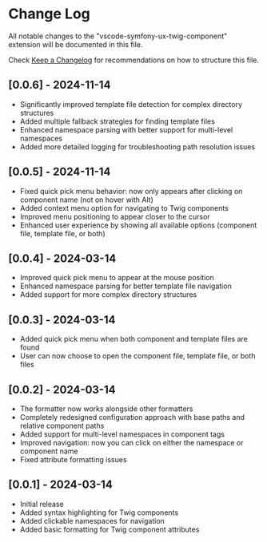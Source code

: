 # Change Log

All notable changes to the "vscode-symfony-ux-twig-component" extension will be documented in this file.

Check [Keep a Changelog](http://keepachangelog.com/) for recommendations on how to structure this file.

## [0.0.6] - 2024-11-14

- Significantly improved template file detection for complex directory structures
- Added multiple fallback strategies for finding template files
- Enhanced namespace parsing with better support for multi-level namespaces
- Added more detailed logging for troubleshooting path resolution issues

## [0.0.5] - 2024-11-14

- Fixed quick pick menu behavior: now only appears after clicking on component name (not on hover with Alt)
- Added context menu option for navigating to Twig components
- Improved menu positioning to appear closer to the cursor
- Enhanced user experience by showing all available options (component file, template file, or both)

## [0.0.4] - 2024-03-14

- Improved quick pick menu to appear at the mouse position
- Enhanced namespace parsing for better template file navigation
- Added support for more complex directory structures

## [0.0.3] - 2024-03-14

- Added quick pick menu when both component and template files are found
- User can now choose to open the component file, template file, or both files

## [0.0.2] - 2024-03-14

- The formatter now works alongside other formatters
- Completely redesigned configuration approach with base paths and relative component paths
- Added support for multi-level namespaces in component tags
- Improved navigation: now you can click on either the namespace or component name
- Fixed attribute formatting issues

## [0.0.1] - 2024-03-14

- Initial release
- Added syntax highlighting for Twig components
- Added clickable namespaces for navigation
- Added basic formatting for Twig component attributes